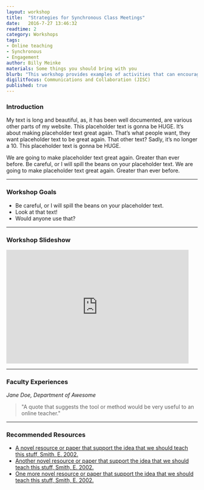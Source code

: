 ```yaml
---
layout: workshop
title:  "Strategies for Synchronous Class Meetings"
date:   2016-7-27 13:46:32
readtime: 2
category: Workshops
tags:
- Online teaching
- Synchronous
- Engagement
author: Billy Meinke
materials: Some things you should bring with you
blurb: "This workshop provides examples of activities that can encourage participation and engagement with learners in distance courses."
digilitfocus: Communications and Collaboration (JISC)
published: true
---
```


### Introduction

My text is long and beautiful, as, it has been well documented, are various other parts of my website. This placeholder text is gonna be HUGE. It’s about making placeholder text great again. That’s what people want, they want placeholder text to be great again. That other text? Sadly, it’s no longer a 10. This placeholder text is gonna be HUGE.

We are going to make placeholder text great again. Greater than ever before. Be careful, or I will spill the beans on your placeholder text. We are going to make placeholder text great again. Greater than ever before.

---

### Workshop Goals

 - Be careful, or I will spill the beans on your placeholder text.
 - Look at that text!
 - Would anyone use that?

---

### Workshop Slideshow

<iframe src="https://docs.google.com/presentation/d/1bWPi0EYDkBn00xi8Wswb662EtmztgtUrhge2MhGySXg/embed?start=false&loop=true&delayms=3000" frameborder="0" width="480" height="299" allowfullscreen="true" mozallowfullscreen="true" webkitallowfullscreen="true"></iframe>

---

### Faculty Experiences

*Jane Doe, Department of Awesome*

> "A quote that suggests the tool or method would be very useful to an online teacher."

---

### Recommended Resources
 - [A novel resource or paper that support the idea that we should teach this stuff, Smith, E. 2002.](#)
 - [Another novel resource or paper that support the idea that we should teach this stuff, Smith, E. 2002.](#)
 - [One more novel resource or paper that support the idea that we should teach this stuff, Smith, E. 2002.](#)
